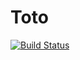# Toto

[![Build Status](https://github.com/feronromane/Toto.jl/actions/workflows/CI.yml/badge.svg?branch=master)](https://github.com/feronromane/Toto.jl/actions/workflows/CI.yml?query=branch%3Amaster)
